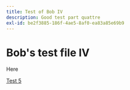 ```yaml
---
title: Test of Bob IV
description: Good test part quattre
exl-id: be2f3885-186f-4ae5-8af0-ea83a85e69b9
---
```

# Bob's test file IV

Here

[Test 5](bob-test-5.md)
